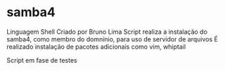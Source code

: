 # samba4
Linguagem Shell
Criado por Bruno Lima
Script realiza a instalação do samba4, como membro do domnínio, para uso de servidor de arquivos
É realizado instalação de pacotes adicionais como vim, whiptail

Script em fase de testes

